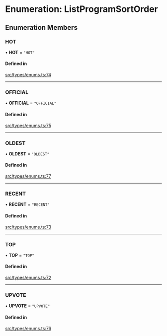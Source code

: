 # Enumeration: ListProgramSortOrder

## Enumeration Members

### HOT

• **HOT** = ``"HOT"``

#### Defined in

[src/types/enums.ts:74](https://github.com/bhavjitChauhan/khan-api/blob/9bcea3fc/src/types/enums.ts#L74)

___

### OFFICIAL

• **OFFICIAL** = ``"OFFICIAL"``

#### Defined in

[src/types/enums.ts:75](https://github.com/bhavjitChauhan/khan-api/blob/9bcea3fc/src/types/enums.ts#L75)

___

### OLDEST

• **OLDEST** = ``"OLDEST"``

#### Defined in

[src/types/enums.ts:77](https://github.com/bhavjitChauhan/khan-api/blob/9bcea3fc/src/types/enums.ts#L77)

___

### RECENT

• **RECENT** = ``"RECENT"``

#### Defined in

[src/types/enums.ts:73](https://github.com/bhavjitChauhan/khan-api/blob/9bcea3fc/src/types/enums.ts#L73)

___

### TOP

• **TOP** = ``"TOP"``

#### Defined in

[src/types/enums.ts:72](https://github.com/bhavjitChauhan/khan-api/blob/9bcea3fc/src/types/enums.ts#L72)

___

### UPVOTE

• **UPVOTE** = ``"UPVOTE"``

#### Defined in

[src/types/enums.ts:76](https://github.com/bhavjitChauhan/khan-api/blob/9bcea3fc/src/types/enums.ts#L76)
